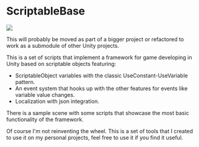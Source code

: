 # ScriptableBase

![](https://img.shields.io/badge/Unity-2018.2.6-yellow.svg)

This will probably be moved as part of a bigger project or refactored to work as a submodule of other Unity projects.

This is a set of scripts that implement a framework for game developing in Unity based on scriptable objects featuring:

* ScriptableObject variables with the classic UseConstant-UseVariable pattern.
* An event system that hooks up with the other features for events like variable value changes.
* Localization with json integration.

There is a sample scene with some scripts that showcase the most basic functionality of the framework.

Of course I'm not reinventing the wheel. This is a set of tools that I created to use it on my personal projects, feel free to use it if you find it useful.
